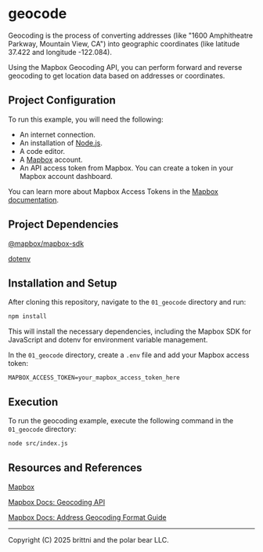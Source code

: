 # geocode

Geocoding is the process of converting addresses (like "1600 Amphitheatre Parkway, Mountain View, CA") into geographic coordinates (like latitude 37.422 and longitude -122.084).

Using the Mapbox Geocoding API, you can perform forward and reverse geocoding to get location data based on addresses or coordinates.

## Project Configuration

To run this example, you will need the following:
- An internet connection.
- An installation of [Node.js](https://nodejs.org/).
- A code editor.
- A [Mapbox](https://www.mapbox.com/) account.
- An API access token from Mapbox. You can create a token in your Mapbox account dashboard.

You can learn more about Mapbox Access Tokens in the [Mapbox documentation](https://docs.mapbox.com/help/dive-deeper/access-tokens/).

## Project Dependencies

[@mapbox/mapbox-sdk](https://github.com/mapbox/mapbox-sdk-js)

[dotenv](https://github.com/motdotla/dotenv)

## Installation and Setup

After cloning this repository, navigate to the `01_geocode` directory and run:

```bash
npm install
```

This will install the necessary dependencies, including the Mapbox SDK for JavaScript and dotenv for environment variable management.

In the `01_geocode` directory, create a `.env` file and add your Mapbox access token:

```plaintext
MAPBOX_ACCESS_TOKEN=your_mapbox_access_token_here
```

## Execution

To run the geocoding example, execute the following command in the `01_geocode` directory:

```bash
node src/index.js
```

## Resources and References

[Mapbox](https://www.mapbox.com/)

[Mapbox Docs: Geocoding API](https://docs.mapbox.com/api/search/geocoding/)

[Mapbox Docs: Address Geocoding Format Guide](https://docs.mapbox.com/help/troubleshooting/address-geocoding-format-guide/)

----

Copyright (C) 2025 brittni and the polar bear LLC.
